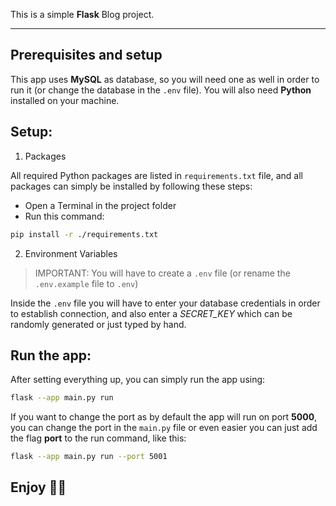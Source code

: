 This is a simple **Flask** Blog project.

---

## Prerequisites and setup
This app uses **MySQL** as database, so you will need one as well in order to run it (or change the database in the `.env` file).
You will also need **Python** installed on your machine.


## Setup:
1. Packages

All required Python packages are listed in `requirements.txt` file, and all packages can simply be installed by following these steps:
- Open a Terminal in the project folder
- Run this command:
```bash
pip install -r ./requirements.txt
```

2. Environment Variables

> IMPORTANT: You will have to create a `.env` file (or rename the `.env.example` file to `.env`)

Inside the `.env` file you will have to enter your database credentials in order to establish connection, and also enter a *SECRET_KEY* which can be randomly generated or just typed by hand.

## Run the app:
After setting everything up, you can simply run the app using:
```bash
flask --app main.py run
```

If you want to change the port as by default the app will run on port **5000**, you can change the port in the `main.py` file or even easier you can just add the flag **port** to the run command, like this:
```bash
flask --app main.py run --port 5001
```  

## Enjoy 🎉🚀
